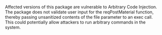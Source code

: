 Affected versions of this package are vulnerable to Arbitrary Code Injection. The package does not validate user input for the reqPostMaterial function, thereby passing unsanitized contents of the file parameter to an exec call. This could potentially allow attackers to run arbitrary commands in the system.